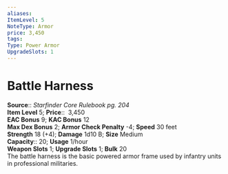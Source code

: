 ```yaml
---
aliases: 
ItemLevel: 5
NoteType: Armor
price: 3,450
tags: 
Type: Power Armor
UpgradeSlots: 1
---
```


# Battle Harness

**Source**:: _Starfinder Core Rulebook pg. 204_  
**Item Level** 5;
**Price**::  3,450  
**EAC Bonus** 9; **KAC Bonus** 12  
**Max Dex Bonus** 2; **Armor Check Penalty** -4; **Speed** 30 feet  
**Strength** 18 (+4); **Damage** 1d10 B; **Size** Medium  
**Capacity**:: 20; **Usage** 1/hour  
**Weapon Slots** 1; **Upgrade Slots** 1; **Bulk** 20  
The battle harness is the basic powered armor frame used by infantry units in professional militaries.
